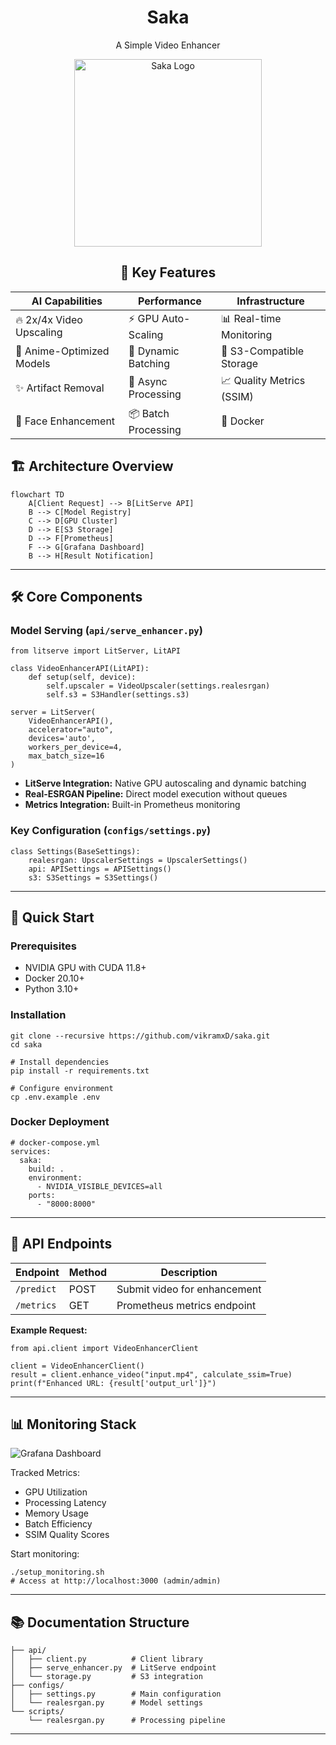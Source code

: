 
<div align='center'>

# Saka  
 A Simple Video Enhancer 

<img src="https://pplx-res.cloudinary.com/image/upload/v1738005540/user_uploads/NmCTpsdXUngkQDQ/Ideogram-V2-Image.jpg" alt="Saka Logo" width="300"/>

</div>

<div align = 'center'>

    
## 🚀 Key Features

| **AI Capabilities**          | **Performance**              | **Infrastructure**        |
|-------------------------------|-------------------------------|----------------------------|
| 🔥 2x/4x Video Upscaling      | ⚡ GPU Auto-Scaling           | 📊 Real-time Monitoring    |
| 🎨 Anime-Optimized Models     | 🚀 Dynamic Batching           | 🔐 S3-Compatible Storage   |
| ✨ Artifact Removal           | 🔄 Async Processing           | 📈 Quality Metrics (SSIM)  |
| 🤖 Face Enhancement           | 📦 Batch Processing           | 🐳 Docker        |



</div>

## 🏗 Architecture Overview

```mermaid
flowchart TD
    A[Client Request] --> B[LitServe API]
    B --> C[Model Registry]
    C --> D[GPU Cluster]
    D --> E[S3 Storage]
    D --> F[Prometheus]
    F --> G[Grafana Dashboard]
    B --> H[Result Notification]
```

---

## 🛠 Core Components

### Model Serving (`api/serve_enhancer.py`)
```
from litserve import LitServer, LitAPI

class VideoEnhancerAPI(LitAPI):
    def setup(self, device):
        self.upscaler = VideoUpscaler(settings.realesrgan)
        self.s3 = S3Handler(settings.s3)

server = LitServer(
    VideoEnhancerAPI(),
    accelerator="auto",
    devices='auto',
    workers_per_device=4,
    max_batch_size=16
)
```
- **LitServe Integration:** Native GPU autoscaling and dynamic batching
- **Real-ESRGAN Pipeline:** Direct model execution without queues
- **Metrics Integration:** Built-in Prometheus monitoring

### Key Configuration (`configs/settings.py`)
```
class Settings(BaseSettings):
    realesrgan: UpscalerSettings = UpscalerSettings()
    api: APISettings = APISettings()
    s3: S3Settings = S3Settings()
```

---

## 🚀 Quick Start

### Prerequisites
- NVIDIA GPU with CUDA 11.8+
- Docker 20.10+
- Python 3.10+

### Installation
```
git clone --recursive https://github.com/vikramxD/saka.git
cd saka

# Install dependencies
pip install -r requirements.txt

# Configure environment
cp .env.example .env
```

### Docker Deployment
```
# docker-compose.yml
services:
  saka:
    build: .
    environment:
      - NVIDIA_VISIBLE_DEVICES=all
    ports:
      - "8000:8000"
```

---

## 📡 API Endpoints

| Endpoint          | Method | Description                     |
|--------------------|--------|---------------------------------|
| `/predict`        | POST   | Submit video for enhancement    |
| `/metrics`        | GET    | Prometheus metrics endpoint     |

**Example Request:**
```
from api.client import VideoEnhancerClient

client = VideoEnhancerClient()
result = client.enhance_video("input.mp4", calculate_ssim=True)
print(f"Enhanced URL: {result['output_url']}")
```

---

## 📊 Monitoring Stack

![Grafana Dashboard](https://placehold.co/800x400/EEE/31343C?text=Saka+Metrics)

Tracked Metrics:
- GPU Utilization
- Processing Latency
- Memory Usage
- Batch Efficiency
- SSIM Quality Scores

Start monitoring:
```
./setup_monitoring.sh
# Access at http://localhost:3000 (admin/admin)
```

---

## 📚 Documentation Structure

```
├── api/
│   ├── client.py          # Client library
│   ├── serve_enhancer.py  # LitServe endpoint
│   └── storage.py         # S3 integration
├── configs/
│   ├── settings.py        # Main configuration
│   └── realesrgan.py      # Model settings
└── scripts/
    └── realesrgan.py      # Processing pipeline
```

---

